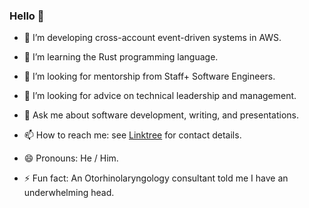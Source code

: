 ### Hello 👋

- 🔭 I’m developing cross-account event-driven systems in AWS.

- 🌱 I’m learning the Rust programming language.

- 👯 I’m looking for mentorship from Staff+ Software Engineers.

- 🤔 I’m looking for advice on technical leadership and management.

- 💬 Ask me about software development, writing, and presentations.

- 📫 How to reach me: see [Linktree](https://linktr.ee/trrhodes) for contact details.

- 😄 Pronouns: He / Him.

- ⚡ Fun fact: An Otorhinolaryngology consultant told me I have an underwhelming head.
